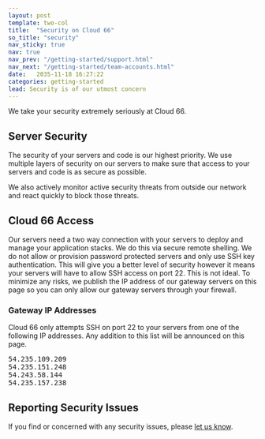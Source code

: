```yaml
---
layout: post
template: two-col
title:  "Security on Cloud 66"
so_title: "security"
nav_sticky: true
nav: true
nav_prev: "/getting-started/support.html"
nav_next: "/getting-started/team-accounts.html"
date:   2035-11-18 16:27:22
categories: getting-started
lead: Security is of our utmost concern
---
```


We take your security extremely seriously at Cloud 66.

## Server Security
The security of your servers and code is our highest priority. We use multiple layers of security on our servers to make sure that access to your servers and code is as secure as possible.

We also actively monitor active security threats from outside our network and react quickly to block those threats.

## Cloud 66 Access
Our servers need a two way connection with your servers to deploy and manage your application stacks. We do this via secure remote shelling. We do not allow or provision password protected servers and only use SSH key authentication. This will give you a better level of security however it means your servers will have to allow SSH access on port 22. This is not ideal. To minimize any risks, we publish the IP address of our gateway servers on this page so you can only allow our gateway servers through your firewall.

### Gateway IP Addresses
Cloud 66 only attempts SSH on port 22 to your servers from one of the following IP addresses. Any addition to this list will be announced on this page.

<pre class='terminal'>
54.235.109.209
54.235.151.248
54.243.58.144
54.235.157.238
</pre>

## Reporting Security Issues
If you find or concerned with any security issues, please <a href='http://cloud66.com/security'>let us know</a>.